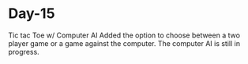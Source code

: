 # Day-15
Tic tac Toe w/ Computer AI
Added the option to choose between a two player game or a game against the computer. The computer AI is still in progress.
